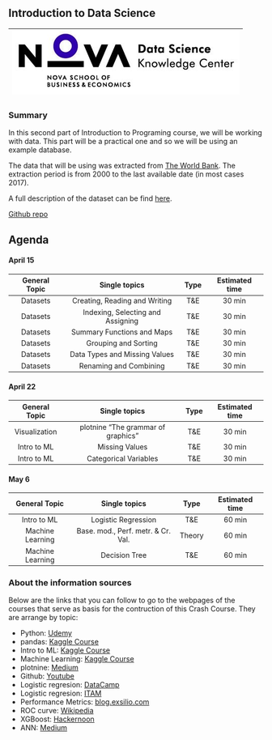 ## Introduction to Data Science


| ![](/images/DSKC_logo.png)         |
| :-----: |

### Summary

In this second part of Introduction to Programing course, we will be working with data. This part will be a  practical one and so we will be using an example database.

The data that will be using was extracted from [The World Bank](https://databank.worldbank.org/source/world-development-indicators). The extraction period is from 2000 to the last available date (in most cases 2017). 

A full description of the dataset can be find [here](https://github.com/EduardoHidalgoGarcia/WorldBankData/blob/master/World%20Bank%20Indicators%202000%20-%202018.pdf).

[Github repo](https://github.com/EduardoHidalgoGarcia/IntroDS)

## Agenda

#### April 15

| General Topic | Single topics  | Type | Estimated time  |
| :-----: | :-: | :-: | :-: |
| Datasets | Creating, Reading and Writing | T&E | 30 min |
| Datasets | Indexing, Selecting and Assigning | T&E | 30 min |
| Datasets | Summary Functions and Maps | T&E | 30 min |
| Datasets | Grouping and Sorting | T&E | 30 min |
| Datasets | Data Types and Missing Values | T&E | 30 min |
| Datasets | Renaming and Combining | T&E | 30 min |



#### April 22

| General Topic | Single topics  | Type | Estimated time  |
| :-----: | :-: | :-: | :-: |
| Visualization | plotnine “The grammar of graphics” | T&E | 30 min |
| Intro to ML | Missing Values | T&E | 30 min |
| Intro to ML | Categorical Variables | T&E | 30 min |



#### May 6

| General Topic | Single topics  | Type | Estimated time  |
| :-----: | :-: | :-: | :-: |
| Intro to ML | Logistic Regression | T&E | 60 min |
| Machine Learning | Base. mod., Perf. metr. & Cr. Val. | Theory | 60 min |
| Machine Learning | Decision Tree | T&E | 60 min |





### About the information sources

Below are the links that you can follow to go to the webpages of the courses that serve as basis for the contruction of this Crash Course. They are arrange by topic:

+ Python: [Udemy](https://www.udemy.com/complete-python-bootcamp/?couponCode=COMPLETE_GITHUB)
+ pandas: [Kaggle Course](https://www.kaggle.com/learn/pandas)
+ Intro to ML: [Kaggle Course](https://www.kaggle.com/learn/intro-to-machine-learning)
+ Machine Learning: [Kaggle Course](https://www.kaggle.com/learn/intermediate-machine-learning)
+ plotnine: [Medium](https://towardsdatascience.com/how-to-use-ggplot2-in-python-74ab8adec129)
+ Github: [Youtube](https://www.youtube.com/results?search_query=what+is+github)
+ Logistic regresion: [DataCamp](https://www.datacamp.com/community/tutorials/understanding-logistic-regression-python)
+ Logistic regresion: [ITAM](https://docs.google.com/viewer?a=v&pid=sites&srcid=ZGVmYXVsdGRvbWFpbnxpdGFtbWFjcm9lY29ub21ldHJpYXxneDpiMjY5ZGZlZWYyM2M2MDE)
+ Performance Metrics: [blog.exsilio.com](https://blog.exsilio.com/all/accuracy-precision-recall-f1-score-interpretation-of-performance-measures/)
+ ROC curve: [Wikipedia](https://en.wikipedia.org/wiki/Receiver_operating_characteristic)
+ XGBoost: [Hackernoon](https://hackernoon.com/want-a-complete-guide-for-xgboost-model-in-python-using-scikit-learn-sc11f31bq)
+ ANN: [Medium](https://medium.com/@sanchittanwar75/introduction-to-neural-networks-660f6909fba9)

